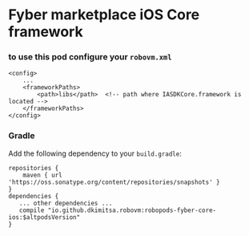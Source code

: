 # Fyber marketplace iOS Core framework

### to use this pod configure your `robovm.xml`

```
<config>
    ...
    <frameworkPaths>
        <path>libs</path>  <!-- path where IASDKCore.framework is located -->
    </frameworkPaths>
</config>
```

### Gradle

Add the following dependency to your `build.gradle`:

```
repositories {
    maven { url 'https://oss.sonatype.org/content/repositories/snapshots' }
}
dependencies {
   ... other dependencies ...
   compile "io.github.dkimitsa.robovm:robopods-fyber-core-ios:$altpodsVersion"
}
```

